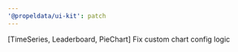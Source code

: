 ```yaml
---
'@propeldata/ui-kit': patch
---
```


[TimeSeries, Leaderboard, PieChart] Fix custom chart config logic
